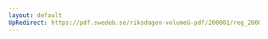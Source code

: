 ```yaml
---
layout: default
UpRedirect: https://pdf.swedeb.se/riksdagen-volumeG-pdf/200001/reg_200001/reg_200001_0168.pdf
---
```

